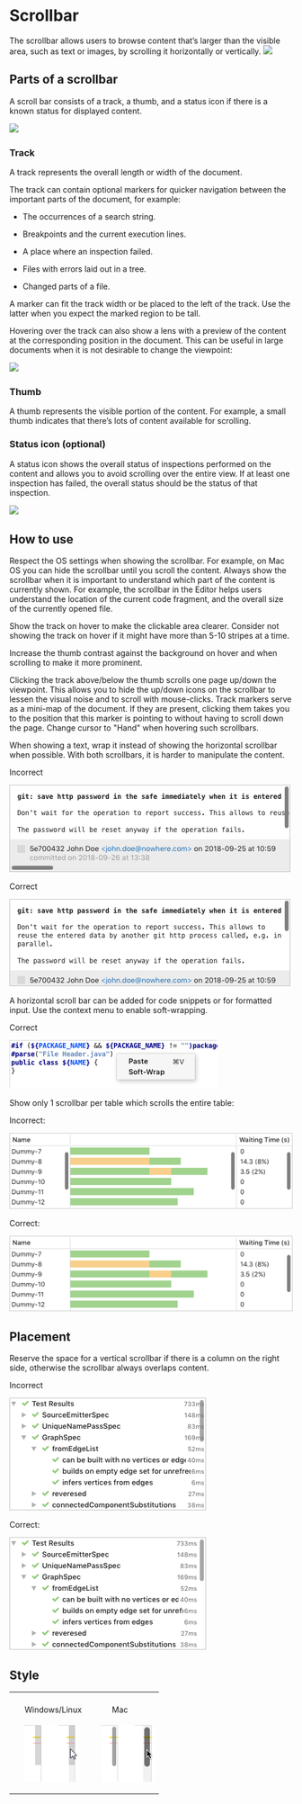 <!-- Copyright 2000-2024 JetBrains s.r.o. and contributors. Use of this source code is governed by the Apache 2.0 license. -->

# Scrollbar

The scrollbar allows users to browse content that’s larger than the visible area, such as text or images, by scrolling it horizontally or vertically.
![](scrollbar-small.png)

## Parts of a scrollbar

A scroll bar consists of a track, a thumb, and a status icon if there is a known status for displayed content.

![](scrollbar-detailed.png)

### Track

A track represents the overall length or width of the document.

The track can contain optional markers for quicker navigation between the important parts of the document, for example:

* The occurrences of a search string.

* Breakpoints and the current execution lines.

* A place where an inspection failed.

* Files with errors laid out in a tree.

* Changed parts of a file.

A marker can fit the track width or be placed to the left of the track. Use the latter when you expect the marked region to be tall.

Hovering over the track can also show a lens with a preview of the content at the corresponding position in the document. This can be useful in large documents when it is not desirable to change the viewpoint:

![](lens-temp.png)

### Thumb

A thumb represents the visible portion of the content. For example, a small thumb indicates that there’s lots of content available for scrolling.

### Status icon (optional)

A status icon shows the overall status of inspections performed on the content and allows you to avoid scrolling over the entire view. If at least one inspection has failed, the overall status should be the status of that inspection.

![](commit.png)

## How to use

Respect the OS settings when showing the sсrollbar. For example, on Mac OS you can hide the scrollbar until you scroll the content.
Always show the scrollbar when it is important to understand which part of the content is currently shown. For example, the scrollbar in the Editor helps users understand the location of the current code fragment, and the overall size of the currently opened file.

Show the track on hover to make the clickable area clearer. Consider not showing the track on hover if it might have more than 5-10 stripes at a time.

Increase the thumb contrast against the background on hover and when scrolling to make it more prominent.

Clicking the track above/below the thumb scrolls one page up/down the viewpoint. This allows you to hide the up/down icons on the scrollbar to lessen the visual noise and to scroll with mouse-clicks.
Track markers serve as a mini-map of the document. If they are present, clicking them takes you to the position that this marker is pointing to without having to scroll down the page. Change cursor to "Hand" when hovering such scrollbars.

When showing a text, wrap it instead of showing the horizontal scrollbar when possible. With both scrollbars, it is harder to manipulate the content.
<p class='label incorrect'>Incorrect</p>

![](../../../images/ui/scrollbar/soft-wrap-incorrect.png)

<p class='label correct'>Correct</p>

![](../../../images/ui/scrollbar/soft-wrap-correct.png)

A horizontal scroll bar can be added for code snippets or for formatted input. Use the context menu to enable soft-wrapping.

<p class='label correct'>Correct</p>

![](../../../images/ui/scrollbar/soft-wrap-context.png)

Show only 1 scrollbar per table which scrolls the entire table:
<p class='label incorrect'>Incorrect:</p>

![](../../../images/ui/scrollbar/table-scrollbar-incorrect.png)

<p class='label correct'>Correct:
</p>

![](../../../images/ui/scrollbar/table-scrollbar-correct.png)

## Placement

Reserve the space for a vertical scrollbar if there is a column on the right side, otherwise the scrollbar always overlaps content.
<p class='label incorrect'>Incorrect</p>

![](../../../images/ui/scrollbar/vertical-scrollbar-incorrect.png)

<p class='label correct'>Correct:
</p>

![](../../../images/ui/scrollbar/vertical-scrollbar-correct.png)

## Style

<table>
  <tr>
    <td>
        <p style="margin:20px 0px 0px 20px">Windows/Linux</p>
    </td>
    <td>
        <p style="margin:20px 0px 0px 40px">Mac</p>
    </td>
  </tr>
  <tr>
    <td>
        <p style="margin-left:20px">          <img src="../../../images/ui/scrollbar/win-light.png" /></p>
    </td>
    <td>
        <p style="margin-left:20px">          <img src="../../../images/ui/scrollbar/mac-light.png" /></p>
    </td>
  </tr>
</table>


